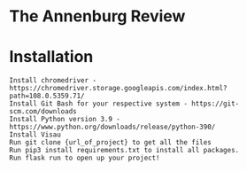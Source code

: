 # The Annenburg Review

# Installation

    Install chromedriver - https://chromedriver.storage.googleapis.com/index.html?path=108.0.5359.71/
    Install Git Bash for your respective system - https://git-scm.com/downloads
    Install Python version 3.9 - https://www.python.org/downloads/release/python-390/
    Install Visau
    Run git clone {url_of_project} to get all the files
    Run pip3 install requirements.txt to install all packages.
    Run flask run to open up your project!
